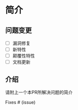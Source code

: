 # 简介

## 问题变更

- [ ] 漏洞修复
- [ ] 新特性
- [ ] 颠覆性特性
- [ ] 文档更新

## 介绍

请附上一个本PR所解决问题的简介

Fixes # (issue)

